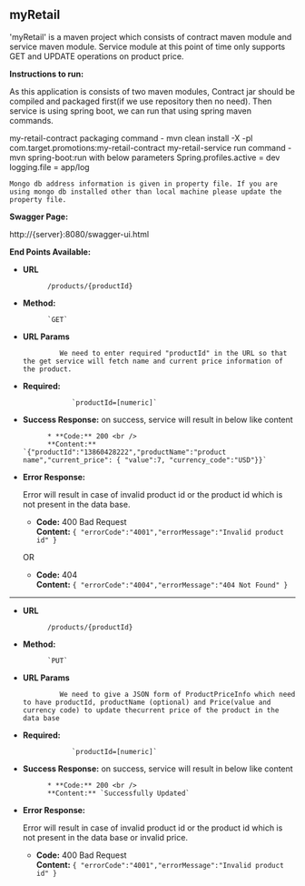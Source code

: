 **myRetail**
----
  'myRetail' is a maven project which consists of contract maven module and service maven module. Service module at this point of time only supports GET and UPDATE operations on product price.
  
 **Instructions to run:**
 
  As this application is consists of two maven modules, Contract jar should be compiled and packaged first(if we use repository then no need). Then service is using spring boot, we can run that using spring maven commands.
  
  my-retail-contract packaging command - mvn clean install -X -pl com.target.promotions:my-retail-contract
  my-retail-service run command  - mvn spring-boot:run
  								with below parameters
  								Spring.profiles.active = dev
  								logging.file = app/log
  								
  	Mongo db address information is given in property file. If you are using mongo db installed other than local machine please update the property file.
  
 **Swagger Page:**
 
 http://{server}:8080/swagger-ui.html
 
  
  **End Points Available:**
  

* **URL**

  	 		/products/{productId}

* **Method:**
  
  			`GET`
  
*  **URL Params**

  				We need to enter required "productId" in the URL so that the get service will fetch name and current price information of the product.

 *  **Required:**
 
   					`productId=[numeric]`

* **Success Response:**
  			on success, service will result in below like content
 
   			* **Code:** 200 <br />
    		**Content:** `{"productId":"13860428222","productName":"product name","current_price": { "value":7, "currency_code":"USD"}}`
 
* **Error Response:**

  Error will result in case of invalid product id or the product id which is not present in the data base.

  * **Code:** 400 Bad Request <br />
    **Content:** `{ "errorCode":"4001","errorMessage":"Invalid product id" }`

  OR

  * **Code:** 404 <br />
    **Content:** `{ "errorCode":"4004","errorMessage":"404 Not Found" }`

---------------------------------
* **URL**

  	 		/products/{productId}

* **Method:**
  
  			`PUT`
  
*  **URL Params**

  				We need to give a JSON form of ProductPriceInfo which need to have productId, productName (optional) and Price(value and currency code) to update thecurrent price of the product in the data base

 *  **Required:**
 
   					`productId=[numeric]`

* **Success Response:**
  			on success, service will result in below like content
 
   			* **Code:** 200 <br />
    		**Content:** `Successfully Updated`
 
 
* **Error Response:**

  Error will result in case of invalid product id or the product id which is not present in the data base or invalid price.

  * **Code:** 400 Bad Request <br />
    **Content:** `{ "errorCode":"4001","errorMessage":"Invalid product id" }`

 